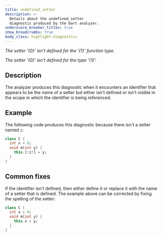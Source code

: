 ```yaml
---
title: undefined_setter
description: >-
  Details about the undefined_setter
  diagnostic produced by the Dart analyzer.
underscore_breaker_titles: true
show_breadcrumbs: true
body_class: highlight-diagnostics
---
```


_The setter '{0}' isn't defined for the '{1}' function type._

_The setter '{0}' isn't defined for the type '{1}'._

## Description

The analyzer produces this diagnostic when it encounters an identifier that
appears to be the name of a setter but either isn't defined or isn't
visible in the scope in which the identifier is being referenced.

## Example

The following code produces this diagnostic because there isn't a setter
named `z`:

```dart
class C {
  int x = 0;
  void m(int y) {
    this.[!z!] = y;
  }
}
```

## Common fixes

If the identifier isn't defined, then either define it or replace it with
the name of a setter that is defined. The example above can be corrected by
fixing the spelling of the setter:

```dart
class C {
  int x = 0;
  void m(int y) {
    this.x = y;
  }
}
```

